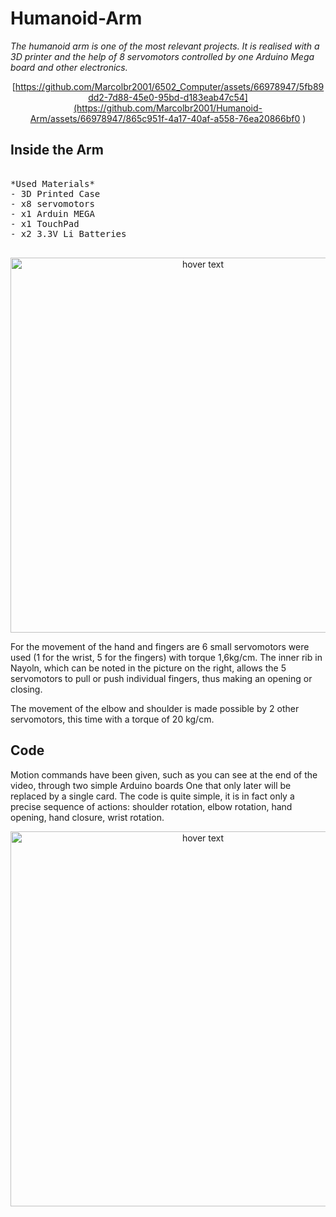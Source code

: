 # Humanoid-Arm

<it> _The humanoid arm is one of the most relevant projects. It is realised with a 3D printer and the help of 8 servomotors controlled by one Arduino Mega board and other electronics._ </it>

<div align="center">

[https://github.com/Marcolbr2001/6502_Computer/assets/66978947/5fb89dd2-7d88-45e0-95bd-d183eab47c54](https://github.com/Marcolbr2001/Humanoid-Arm/assets/66978947/865c951f-4a17-40af-a558-76ea20866bf0
)

</div>

## Inside the Arm

<pre>
  
*Used Materials*
- 3D Printed Case
- x8 servomotors
- x1 Arduin MEGA
- x1 TouchPad
- x2 3.3V Li Batteries
  
</pre>



<p align="center">
  <img src="https://github.com/Marcolbr2001/Humanoid-Arm/assets/66978947/d4844856-6183-4494-bc8f-be5d326f4987" width="600" title="hover text">
  <!--<img src="https://github.com/Marcolbr2001/6502_Computer/assets/66978947/97c4f9f9-d9a5-4a7c-9f70-d55d0c68c5f6" width="350" alt="accessibility text">-->
</p>


For the movement of the hand and fingers are 6 small servomotors were used (1 for the wrist, 5 for the fingers) with torque 1,6kg/cm. The inner rib in Nayoln, which can be noted in the picture on the right, allows the 5 servomotors to pull or push individual fingers, thus making an opening or closing.

The movement of the elbow and shoulder is made possible by 2 other servomotors, this time with a torque of 20 kg/cm.

## Code
Motion commands have been given, such as you can see at the end of the video, through two simple Arduino boards One that only later will be replaced by a single card. The code is quite simple, it is in fact only a precise sequence of actions: shoulder rotation, elbow rotation, hand opening, hand closure, wrist rotation.

<p align="center">
  <img src="https://github.com/Marcolbr2001/6502_Computer/assets/66978947/97c4f9f9-d9a5-4a7c-9f70-d55d0c68c5f6" width="600" title="hover text">
  <!--<img src="https://github.com/Marcolbr2001/6502_Computer/assets/66978947/97c4f9f9-d9a5-4a7c-9f70-d55d0c68c5f6" width="350" alt="accessibility text">-->
</p>

